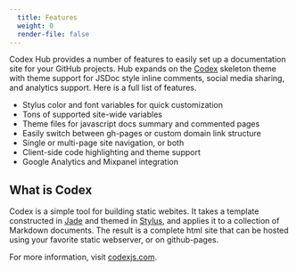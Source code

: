 ```yaml
---
  title: Features
  weight: 0
  render-file: false
---
```


Codex Hub provides a number of features to easily set up a documentation site for your GitHub
projects. Hub expands on the [Codex](http://codexjs.com) skeleton theme with theme support for
JSDoc style inline comments, social media sharing, and analytics support. Here is a full list 
of features.

* Stylus color and font variables for quick customization
* Tons of supported site-wide variables
* Theme files for javascript docs summary and commented pages
* Easily switch between gh-pages or custom domain link structure
* Single or multi-page site navigation, or both
* Client-side code highlighting and theme support
* Google Analytics and Mixpanel integration

## What is Codex

Codex is a simple tool for building static webites. It takes a template constructed in
[Jade](http://github.com/visionmedia/jade) and themed in [Stylus](http://github.com/learnboost/stylus),
and applies it to a collection of Markdown documents. The result is a complete html site
that can be hosted using your favorite static webserver, or on github-pages. 

For more information, visit [codexjs.com](http://codexjs.com).
